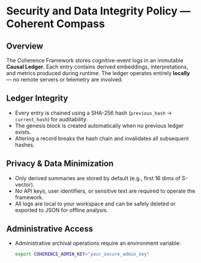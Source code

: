 # Security and Data Integrity Policy — Coherent Compass

## Overview
The Coherence Framework stores cognitive-event logs in an immutable **Causal Ledger**.
Each entry contains derived embeddings, interpretations, and metrics produced during runtime.
The ledger operates entirely **locally** — no remote servers or telemetry are involved.

## Ledger Integrity
- Every entry is chained using a SHA-256 hash (`previous_hash` → `current_hash`) for auditability.
- The genesis block is created automatically when no previous ledger exists.
- Altering a record breaks the hash chain and invalidates all subsequent hashes.

## Privacy & Data Minimization
- Only derived summaries are stored by default (e.g., first 16 dims of S-vector).
- No API keys, user identifiers, or sensitive text are required to operate the framework.
- All logs are local to your workspace and can be safely deleted or exported to JSON for offline analysis.

## Administrative Access
- Administrative archival operations require an environment variable:
  ```bash
  export COHERENCE_ADMIN_KEY="your_secure_admin_key"
